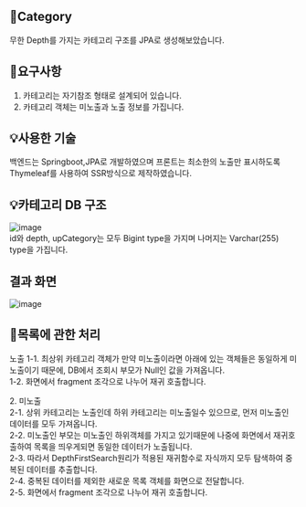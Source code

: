 ## 📎Category
무한 Depth를 가지는 카테고리 구조를 JPA로 생성해보았습니다.

##  📌요구사항
1. 카테고리는 자기참조 형태로 설계되어 있습니다.
2. 카테고리 객체는 미노출과 노출 정보를 가집니다.

## 💡사용한 기술
백엔드는 Springboot,JPA로 개발하였으며 프론트는 최소한의 노출만 표시하도록 Thymeleaf를 사용하여 SSR방식으로 제작하였습니다.
<br>
## 💡카테고리 DB 구조
![image](https://github.com/HunDeveloper16/category/assets/56526225/0357649d-eff7-4709-9fc2-18f437aa9059)
<br>
id와 depth, upCategory는 모두 Bigint type을 가지며 나머지는 Varchar(255) type을 가집니다.

## 결과 화면
![image](https://github.com/HunDeveloper16/category/assets/56526225/47d88697-94b8-4a61-a809-81ba333603ac)


## 🔧목록에 관한 처리
노출
  1-1. 최상위 카테고리 객체가 만약 미노출이라면 아래에 있는 객체들은 동일하게 미노출이기 때문에, DB에서 조회시 부모가 Null인 값을 가져옵니다.<br>
  1-2. 화면에서 fragment 조각으로 나누어 재귀 호출합니다.<br>
</ul>
2. 미노출<br>
  2-1. 상위 카테고리는 노출인데 하위 카테고리는 미노출일수 있으므로, 먼저 미노출인 데이터를 모두 가져옵니다.<br>
  2-2. 미노출인 부모는 미노출인 하위객체를 가지고 있기때문에 나중에 화면에서 재귀호출하여 목록을 띄우게되면 동일한 데이터가 노출됩니다.<br>
  2-3. 따라서 DepthFirstSearch원리가 적용된 재귀함수로 자식까지 모두 탐색하여 중복된 데이터를 추출합니다.<br>
  2-4. 중복된 데이터를 제외한 새로운 목록 객체를 화면으로 전달합니다.<br>
  2-5. 화면에서 fragment 조각으로 나누어 재귀 호출합니다.<br>
